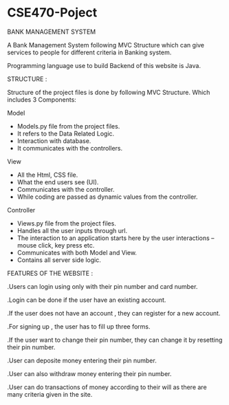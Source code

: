# CSE470-Poject

BANK MANAGEMENT SYSTEM

A Bank Management System following MVC Structure which can give services to people for different criteria in Banking system.


Programming language use to build Backend of this website is Java.


STRUCTURE :

Structure of the project files is done by following MVC Structure. Which includes 3 Components:

Model
- Models.py file from the project files.
- It refers to the Data Related Logic.
- Interaction with database.
- It communicates with the controllers.

View
- All the Html, CSS file.
- What the end users see (UI).
- Communicates with the controller.
- While coding are passed as dynamic values from the controller.

Controller
- Views.py file from the project files.
- Handles all the user inputs through url.
- The interaction to an application starts here by the user interactions – mouse click, key press etc.
- Communicates with both Model and View.
- Contains all server side logic.

FEATURES OF THE WEBSITE :

.Users can login using only with their pin number and card number.

.Login can be done if the user have an existing account.

.If the user does not have an account , they can register for a new account.

.For signing up , the user has to fill up three forms.

.If the user want to change their pin number, they can change it by resetting their pin number.

.User can deposite money entering their pin number.

.User can also withdraw money entering their pin number.

.User can do transactions of money according to their will as there are many criteria given in the site.


